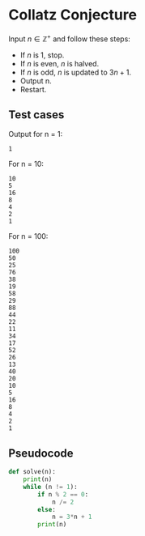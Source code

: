 # Collatz Conjecture
Input $n\in\mathbb Z^+$ and follow these steps:
- If $n$ is 1, stop.
- If $n$ is even, $n$ is halved.
- If $n$ is odd, $n$ is updated to $3n+1$.
- Output n.
- Restart.

## Test cases

Output for n = 1:
```
1
```

For n = 10:
```
10
5
16
8
4
2
1
```

For n = 100:
```
100
50
25
76
38
19
58
29
88
44
22
11
34
17
52
26
13
40
20
10
5
16
8
4
2
1
```
## Pseudocode

```python
def solve(n):
    print(n)
    while (n != 1):
        if n % 2 == 0:
            n /= 2
        else:
            n = 3*n + 1
        print(n)
```